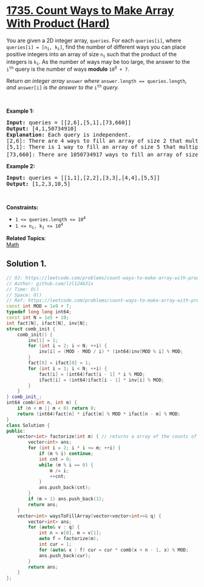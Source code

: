 # [1735. Count Ways to Make Array With Product (Hard)](https://leetcode.com/problems/count-ways-to-make-array-with-product/)

<p>You are given a 2D integer array, <code>queries</code>. For each <code>queries[i]</code>, where <code>queries[i] = [n<sub>i</sub>, k<sub>i</sub>]</code>, find the number of different ways you can place positive integers into an array of size <code>n<sub>i</sub></code> such that the product of the integers is <code>k<sub>i</sub></code>. As the number of ways may be too large, the answer to the <code>i<sup>th</sup></code> query is the number of ways <strong>modulo</strong> <code>10<sup>9</sup> + 7</code>.</p>

<p>Return <em>an integer array </em><code>answer</code><em> where </em><code>answer.length == queries.length</code><em>, and </em><code>answer[i]</code><em> is the answer to the </em><code>i<sup>th</sup></code><em> query.</em></p>

<p>&nbsp;</p>
<p><strong>Example 1:</strong></p>

<pre><strong>Input:</strong> queries = [[2,6],[5,1],[73,660]]
<strong>Output:</strong> [4,1,50734910]
<strong>Explanation:</strong>&nbsp;Each query is independent.
[2,6]: There are 4 ways to fill an array of size 2 that multiply to 6: [1,6], [2,3], [3,2], [6,1].
[5,1]: There is 1 way to fill an array of size 5 that multiply to 1: [1,1,1,1,1].
[73,660]: There are 1050734917 ways to fill an array of size 73 that multiply to 660. 1050734917 modulo 10<sup>9</sup> + 7 = 50734910.
</pre>

<p><strong>Example 2:</strong></p>

<pre><strong>Input:</strong> queries = [[1,1],[2,2],[3,3],[4,4],[5,5]]
<strong>Output:</strong> [1,2,3,10,5]
</pre>

<p>&nbsp;</p>
<p><strong>Constraints:</strong></p>

<ul>
	<li><code>1 &lt;= queries.length &lt;= 10<sup>4</sup> </code></li>
	<li><code>1 &lt;= n<sub>i</sub>, k<sub>i</sub> &lt;= 10<sup>4</sup></code></li>
</ul>


**Related Topics**:  
[Math](https://leetcode.com/tag/math/)

## Solution 1.

```cpp
// OJ: https://leetcode.com/problems/count-ways-to-make-array-with-product/
// Author: github.com/lzl124631x
// Time: O()
// Space: O()
// Ref: https://leetcode.com/problems/count-ways-to-make-array-with-product/discuss/1031066/c%2B%2B-Prime-Factorization-Stars-and-Bars-*Comments-and-Clear-Explanation*
const int MOD = 1e9 + 7;
typedef long long int64;
const int N = 1e5 + 10;
int fact[N], ifact[N], inv[N];
struct comb_init {
    comb_init() {
        inv[1] = 1;
        for (int i = 2; i < N; ++i) {
            inv[i] = (MOD - MOD / i) * (int64)inv[MOD % i] % MOD;
        }
        fact[0] = ifact[0] = 1;
        for (int i = 1; i < N; ++i) {
            fact[i] = (int64)fact[i - 1] * i % MOD;
            ifact[i] = (int64)ifact[i - 1] * inv[i] % MOD;
        }
    }
} comb_init_;
int64 comb(int n, int m) {
    if (n < m || m < 0) return 0;
    return (int64)fact[n] * ifact[m] % MOD * ifact[n - m] % MOD;
}
class Solution {
public:
    vector<int> factorize(int m) { // returns a array of the counts of different prime factors of `m`. E.g. m = 24 = 2^3 * 3^1, so this returns [3, 1].
        vector<int> ans;
        for (int i = 2; i * i <= m; ++i) {
            if (m % i) continue;
            int cnt = 0;
            while (m % i == 0) {
                m /= i;
                ++cnt;
            }
            ans.push_back(cnt);
        }
        if (m > 1) ans.push_back(1);
        return ans;
    }
    vector<int> waysToFillArray(vector<vector<int>>& q) {
        vector<int> ans;
        for (auto& v : q) {
            int n = v[0], m = v[1];
            auto f = factorize(m);
            int cur = 1;
            for (auto& x : f) cur = cur * comb(x + n - 1, x) % MOD; 
            ans.push_back(cur);
        }
        return ans;
    }
};
```